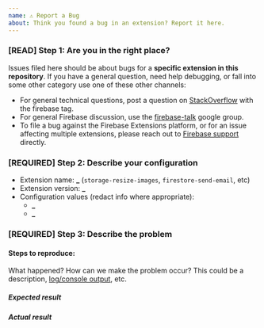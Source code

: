 ```yaml
---
name: ⚠️ Report a Bug
about: Think you found a bug in an extension? Report it here.
---
```


<!-- DO NOT DELETE
validate_template=true
template_path=.github/ISSUE_TEMPLATE/bug.md
-->

### [READ] Step 1: Are you in the right place?

Issues filed here should be about bugs for a **specific extension in this repository**.
If you have a general question, need help debugging, or fall into some
other category use one of these other channels:

- For general technical questions, post a question on [StackOverflow](http://stackoverflow.com/)
  with the firebase tag.
- For general Firebase discussion, use the [firebase-talk](https://groups.google.com/forum/#!forum/firebase-talk)
  google group.
- To file a bug against the Firebase Extensions platform, or for an issue affecting multiple extensions, please reach out to
  [Firebase support](https://firebase.google.com/support/troubleshooter/contact/) directly.

### [REQUIRED] Step 2: Describe your configuration

- Extension name: **\_** (`storage-resize-images`, `firestore-send-email`, etc)
- Extension version: **\_**
- Configuration values (redact info where appropriate):
  - **\_**
  - **\_**

### [REQUIRED] Step 3: Describe the problem

#### Steps to reproduce:

What happened? How can we make the problem occur?
This could be a description, [log/console output](https://firebase.google.com/docs/extensions/manage-installed-extensions#view-logs), etc.

##### Expected result

##### Actual result

